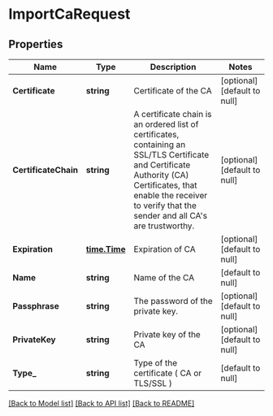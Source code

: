 # ImportCaRequest

## Properties
Name | Type | Description | Notes
------------ | ------------- | ------------- | -------------
**Certificate** | **string** | Certificate of the CA | [optional] [default to null]
**CertificateChain** | **string** | A certificate chain is an ordered list of certificates, containing an SSL/TLS Certificate and Certificate Authority (CA) Certificates, that enable the receiver to verify that the sender and all CA&#39;s are trustworthy. | [optional] [default to null]
**Expiration** | [**time.Time**](time.Time.md) | Expiration of CA | [optional] [default to null]
**Name** | **string** | Name of the CA | [default to null]
**Passphrase** | **string** | The password of the private key. | [optional] [default to null]
**PrivateKey** | **string** | Private key of the CA | [optional] [default to null]
**Type_** | **string** | Type of the certificate ( CA or TLS/SSL )  | [default to null]

[[Back to Model list]](../README.md#documentation-for-models) [[Back to API list]](../README.md#documentation-for-api-endpoints) [[Back to README]](../README.md)


